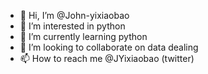 - 👋 Hi, I’m @John-yixiaobao
- 👀 I’m interested in python
- 🌱 I’m currently learning python 
- 💞️ I’m looking to collaborate on data dealing
- 📫 How to reach me @JYixiaobao (twitter)

<!---
John-yixiaobao/John-yixiaobao is a ✨ special ✨ repository because its `README.md` (this file) appears on your GitHub profile.
You can click the Preview link to take a look at your changes.
--->
